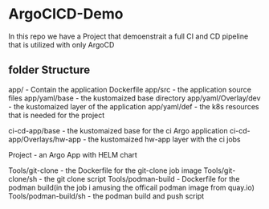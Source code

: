# ArgoCICD-Demo

In this repo we have a Project that demoenstrait a full CI and CD pipeline that is utilized with only ArgoCD

## folder Structure

app/ - Contain the application Dockerfile
app/src - the application source files
app/yaml/base - the kustomaized base directory
app/yaml/Overlay/dev - the kustomaized layer of the application
app/yaml/def - the k8s resources that is needed for the project

ci-cd-app/base - the kustomaized base for the ci Argo application
ci-cd-app/Overlays/hw-app - the kustomaized hw-app layer with the ci jobs

Project - an Argo App with HELM chart

Tools/git-clone - the Dockerfile for the git-clone job image
Tools/git-clone/sh - the git clone script
Tools/podman-build - Dockerfile for the podman build(in the job i amusing the officail podman image from quay.io)
Tools/podman-build/sh - the podman build and push script

